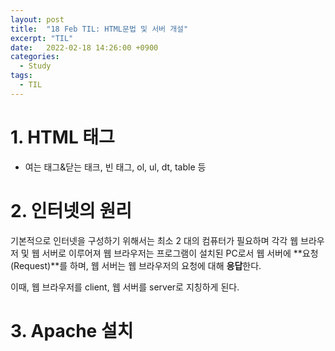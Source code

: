```yaml
---
layout: post
title:  "18 Feb TIL: HTML문법 및 서버 개설"
excerpt: "TIL"
date:   2022-02-18 14:26:00 +0900
categories: 
  - Study
tags:
  - TIL
---
```


# 1. HTML 태그

* 여는 태그&닫는 태크, 빈 태그, ol, ul, dt, table 등

# 2. 인터넷의 원리

기본적으로 인터넷을 구성하기 위해서는 최소 2 대의 컴퓨터가 필요하며 각각 웹 브라우저 및 웹 서버로 이루어져 웹 브라우저는 프로그램이 설치된 PC로서 웹 서버에 **요청(Request)**를 하며, 웹 서버는 웹 브라우저의 요청에 대해 **응답**한다.  
  
이때, 웹 브라우저를 client, 웹 서버를 server로 지칭하게 된다.  

# 3. Apache 설치